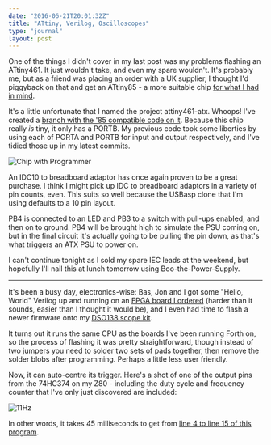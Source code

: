 ```yaml
---
date: "2016-06-21T20:01:32Z"
title: "ATtiny, Verilog, Oscilloscopes"
type: "journal"
layout: post
---
```


One of the things I didn't cover in my last post was my problems flashing an
ATtiny461. It just wouldn't take, and even my spare wouldn't. It's probably me,
but as a friend was placing an order with a UK supplier, I thought I'd
piggyback on that and get an ATtiny85 - a more suitable chip [for what I had in
mind][m].

[m]: https://insom.github.io/project/atx/

It's a little unfortunate that I named the project attiny461-atx. Whoops! I've
created a [branch with the '85 compatible code on it][b]. Because this chip
really *is* tiny, it only has a PORTB. My previous code took some liberties by
using each of PORTA and PORTB for input and output respectively, and I've
tidied those up in my latest commits.

[b]: https://github.com/insom/attiny461-atx/tree/attiny85

![Chip with Programmer](https://c6.staticflickr.com/8/7069/27823752525_22c828c73b_b.jpg)

An IDC10 to breadboard adaptor has once again proven to be a great purchase. I
think I might pick up IDC to breadboard adaptors in a variety of pin counts,
even. This suits so well because the USBasp clone that I'm using defaults to a
10 pin layout.

PB4 is connected to an LED and PB3 to a switch with pull-ups enabled, and then
on to ground. PB4 will be brought high to simulate the PSU coming on, but in
the final circuit it's actually going to be pulling the pin down, as that's
what triggers an ATX PSU to power on.

I can't continue tonight as I sold my spare IEC leads at the weekend, but
hopefully I'll nail this at lunch tomorrow using Boo-the-Power-Supply.

<hr>

It's been a busy day, electronics-wise: Bas, Jon and I got some "Hello, World"
Verilog up and running on an [FPGA board I ordered][fpga] (harder than it sounds,
easier than I thought it would be), and I even had time to flash a newer
firmware onto my [DSO138 scope kit][dso].

[fpga]: http://www.aliexpress.com/item/xilinx-fpga-development-board-spartan6-xilinx-spartan-6-XC6SLX45-xilinx-board-xilinx-spartan-6/967529392.html
[dso]: http://www.jyetech.com/Products/LcdScope/e138.php

It turns out it runs the same CPU as the boards I've been running Forth on, so
the process of flashing it was pretty straightforward, though instead of two
jumpers you need to solder two sets of pads together, then remove the solder
blobs after programming. Perhaps a little less user friendly.

Now, it can auto-centre its trigger. Here's a shot of one of the output pins
from the 74HC374 on my Z80 - including the duty cycle and frequency counter
that I've only just discovered are included:

![11Hz](https://c1.staticflickr.com/8/7123/27211553264_3e9738212f_b.jpg)

In other words, it takes 45 milliseconds to get from [line 4 to line 15 of this program][l].

[l]: https://github.com/insom/LittleComputer/blob/master/ASM/Flasher/flasher.asm#L4:L15
